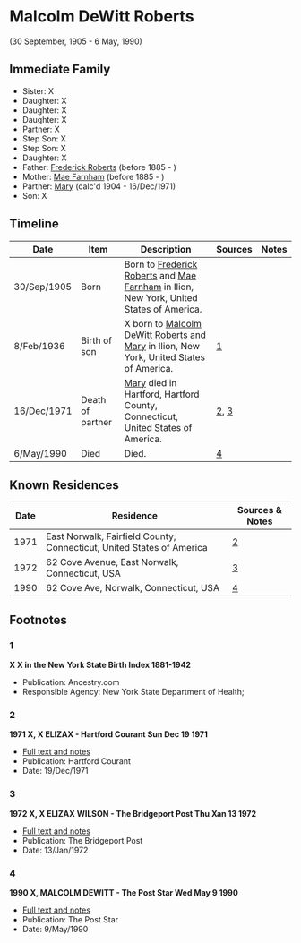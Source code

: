 ﻿---
layout: person
subject_key: i21721539
permalink: /people/i21721539
---

# Malcolm DeWitt Roberts
(30 September, 1905 - 6 May, 1990)

## Immediate Family

* Sister: X
* Daughter: X
* Daughter: X
* Daughter: X
* Partner: X
* Step Son: X
* Step Son: X
* Daughter: X
* Father: [Frederick Roberts](./@36552681@-frederick-roberts-b1885-d.md) (before 1885 - )
* Mother: [Mae Farnham](./@53003230@-mae-farnham-b1885-d.md) (before 1885 - )
* Partner: [Mary](./@99819804@-mary-b1904-d1971-12-16.md) (calc'd 1904 - 16/Dec/1971)
* Son: X

## Timeline

Date | Item | Description | Sources | Notes
---|---|---|---|---
30/Sep/1905 | Born | Born to [Frederick Roberts](./@36552681@-frederick-roberts-b1885-d.md) and [Mae Farnham](./@53003230@-mae-farnham-b1885-d.md) in Ilion, New York, United States of America. |  | 
8/Feb/1936 | Birth of son | X born to [Malcolm DeWitt Roberts](./@21721539@-malcolm-dewitt-roberts-b1905-9-30-d1990-5-6.md) and [Mary](./@99819804@-mary-b1904-d1971-12-16.md) in Ilion, New York, United States of America. | [1](#1) | 
16/Dec/1971 | Death of partner | [Mary](./@99819804@-mary-b1904-d1971-12-16.md) died in Hartford, Hartford County, Connecticut, United States of America. | [2](#2), [3](#3) | 
6/May/1990 | Died | Died. | [4](#4) | 

## Known Residences

Date | Residence | Sources & Notes
---|---|---
1971 | East Norwalk, Fairfield County, Connecticut, United States of America | [2](#2)
1972 | 62 Cove Avenue, East Norwalk, Connecticut, USA | [3](#3)
1990 | 62 Cove Ave, Norwalk, Connecticut, USA | [4](#4)

## Footnotes

### 1

**X X in the New York State Birth Index 1881-1942**

* Publication: Ancestry.com
* Responsible Agency: New York State Department of Health;

### 2

**1971 X, X ELIZAX - Hartford Courant Sun Dec 19 1971**

* [Full text and notes](../sources/@8607200@-1971-roberts,-mary-elizabeth-hartford-courant-sun-dec-19-1971.md)
* Publication: Hartford Courant
* Date: 19/Dec/1971

### 3

**1972 X, X ELIZAX WILSON - The Bridgeport Post Thu Xan 13 1972**

* [Full text and notes](../sources/@22454760@-1972-roberts,-mary-elizabeth-wilson-the-bridgeport-post-thu-jan-13-1972.md)
* Publication: The Bridgeport Post
* Date: 13/Jan/1972

### 4

**1990 X, MALCOLM DEWITT - The Post Star Wed May 9 1990**

* [Full text and notes](../sources/@93810194@-1990-roberts,-malcolm-dewitt-the-post-star-wed-may-9-1990.md)
* Publication: The Post Star
* Date: 9/May/1990

